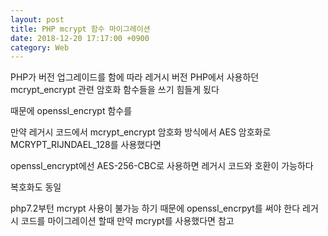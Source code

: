 ```yaml
---
layout: post
title: PHP mcrypt 함수 마이그레이션
date: 2018-12-20 17:17:00 +0900
category: Web 
---
```


PHP가 버전 업그레이드를 함에 따라 
레거시 버전 PHP에서 사용하던 mcrypt_encrypt 관련 암호화 함수들을 쓰기 힘들게 됬다





때문에 openssl_encrypt 함수를 



만약 레거시 코드에서 mcrypt_encrypt 암호화 방식에서 AES 암호화로 MCRYPT_RIJNDAEL_128를  사용했다면 


openssl_encrypt에선 AES-256-CBC로 사용하면 레거시 코드와 호환이 가능하다 





복호화도 동일 



php7.2부턴 mcrypt 사용이 불가능 하기 때문에 openssl_encrpyt를 써야 한다 
레거시 코드를 마이그레이션 할때 만약 mcrypt를 사용했다면 참고




